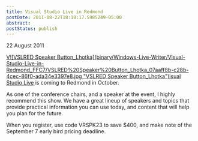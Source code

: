 ```yaml
---
title: Visual Studio Live in Redmond
postDate: 2011-08-22T18:18:17.5985249-05:00
abstract: 
postStatus: publish
---
```

22 August 2011

[V!\[VSLRED Speaker Button_Lhotka\](binary/Windows-Live-Writer/Visual-Studio-Live-in-Redmond_FFC7/VSLRED%20Speaker%20Button_Lhotka_07aaff8b-c28b-4cec-86f0-ada34e3397e8.jpg "VSLRED Speaker Button_Lhotka")isual Studio Live](https://www.1105events.com/VisualStudioLive/2011Redmond/registration/reg_general_discount.php?priorityCode=vrspk23) is coming to Redmond in October.

As one of the conference chairs, and a speaker at the event, I highly recommend this show. We have a great lineup of speakers and topics that provide practical information you can use today, and content that will help you plan for the future.

When you register, use code VRSPK23 to save $400, and make note of the September 7 early bird pricing deadline.
